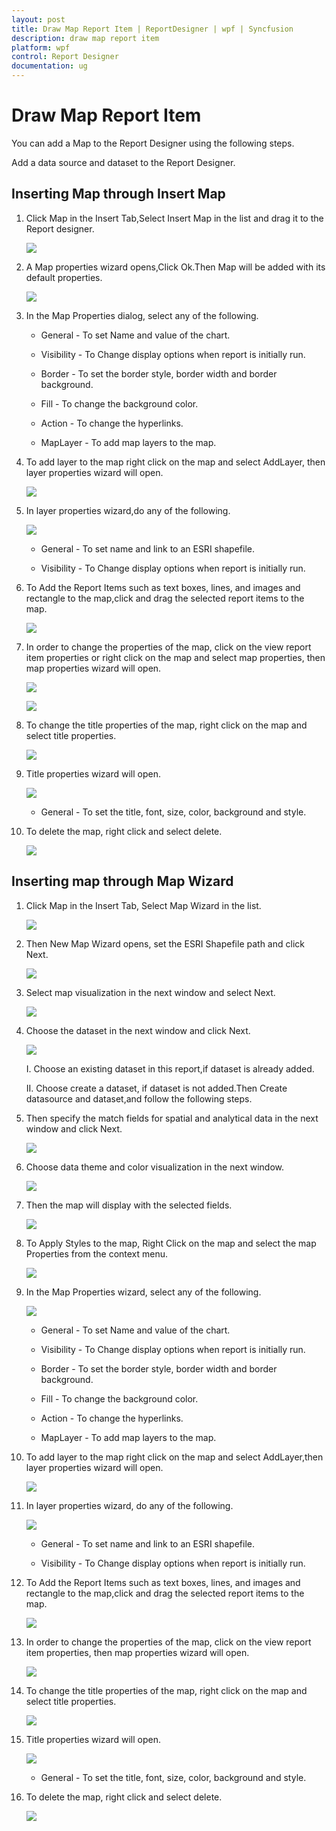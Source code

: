 ```yaml
---
layout: post
title: Draw Map Report Item | ReportDesigner | wpf | Syncfusion
description: draw map report item
platform: wpf
control: Report Designer
documentation: ug
---
```


# Draw Map Report Item

You can add a Map to the Report Designer using the following steps.

Add a data source and dataset to the Report Designer.

## Inserting Map through Insert Map

1. Click Map in the Insert Tab,Select Insert Map in the list and drag it to the Report designer.

   ![](Draw-Map-Report-Item_images/Draw-Map-Report-Item_img1.png)

2. A Map properties wizard opens,Click Ok.Then Map will be added with its default properties.

   ![](Draw-Map-Report-Item_images/Draw-Map-Report-Item_img2.png)

3. In the Map Properties dialog, select any of the following.

   * General - To set Name and value of the chart.
   
   * Visibility - To Change display options when report is initially run.
   
   * Border -  To set the border style, border width and border background.
   
   * Fill - To change the background color.
   
   * Action - To change the hyperlinks.
   
   * MapLayer - To add map layers to the map.
   
4. To add layer to the map right click on the map and select AddLayer, then layer properties wizard will open.

   ![](Draw-Map-Report-Item_images/Draw-Map-Report-Item_img3.png)

5. In layer properties wizard,do any of the following.

   ![](Draw-Map-Report-Item_images/Draw-Map-Report-Item_img4.png)

   * General - To set name and link to an ESRI shapefile.
   
   * Visibility - To Change display options when report is initially run.
   
6. To Add the Report Items such as text boxes, lines, and images and rectangle to the map,click and drag the selected report items to the map.

   ![](Draw-Map-Report-Item_images/Draw-Map-Report-Item_img5.png)

7. In order to change the properties of the map, click on the view report item properties or right click on the map and select map properties, then map properties wizard will open.

   ![](Draw-Map-Report-Item_images/Draw-Map-Report-Item_img6.png)
   
   ![](Draw-Map-Report-Item_images/Draw-Map-Report-Item_img7.png)

8. To change the title properties of the map, right click on the map and select title properties.

   ![](Draw-Map-Report-Item_images/Draw-Map-Report-Item_img8.png)

9. Title properties wizard will open.

   ![](Draw-Map-Report-Item_images/Draw-Map-Report-Item_img9.png)

   * General - To set the title, font, size, color, background and style.
   
10. To delete the map, right click and select delete.

    ![](Draw-Map-Report-Item_images/Draw-Map-Report-Item_img10.png)

## Inserting map through Map Wizard

1. Click Map in the Insert Tab, Select Map Wizard in the list.

   ![](Draw-Map-Report-Item_images/Draw-Map-Report-Item_img11.png)

2. Then New Map Wizard opens, set the ESRI Shapefile path and click Next.

   ![](Draw-Map-Report-Item_images/Draw-Map-Report-Item_img12.png)

3. Select map visualization in the next window and select Next.

   ![](Draw-Map-Report-Item_images/Draw-Map-Report-Item_img13.png)

4. Choose the dataset in the next window and click Next.

   ![](Draw-Map-Report-Item_images/Draw-Map-Report-Item_img14.png)

   I. Choose an existing dataset in this report,if dataset is already added.
   
   II. Choose create a dataset, if dataset is not added.Then Create datasource and dataset,and follow the following steps.

5. Then specify the match fields for spatial and analytical data in the next window and click Next.

   ![](Draw-Map-Report-Item_images/Draw-Map-Report-Item_img15.png)

6. Choose data theme and color visualization in the next window.

   ![](Draw-Map-Report-Item_images/Draw-Map-Report-Item_img16.png)

7. Then the map will display with the selected fields.

   ![](Draw-Map-Report-Item_images/Draw-Map-Report-Item_img17.png)

8. To Apply Styles to the map, Right Click on the map and select the map Properties from the context menu.

   ![](Draw-Map-Report-Item_images/Draw-Map-Report-Item_img18.png)    

9. In the Map Properties wizard, select any of the following.

   ![](Draw-Map-Report-Item_images/Draw-Map-Report-Item_img19.png)

   * General - To set Name and value of the chart.
   
   * Visibility - To Change display options when report is initially run.
   
   * Border -  To set the border style, border width and border background.
   
   * Fill - To change the background color.
   
   * Action - To change the hyperlinks.
   
   * MapLayer - To add map layers to the map.
   
10. To add layer to the map right click on the map and select AddLayer,then layer properties wizard will open.

    ![](Draw-Map-Report-Item_images/Draw-Map-Report-Item_img20.png)

11. In layer properties wizard, do any of the following.

    ![](Draw-Map-Report-Item_images/Draw-Map-Report-Item_img21.png)

    * General - To set name and link to an ESRI shapefile.
   
    * Visibility - To Change display options when report is initially run.
	
12. To Add the Report Items such as text boxes, lines, and images and rectangle to the map,click and drag the selected report items to the map.

    ![](Draw-Map-Report-Item_images/Draw-Map-Report-Item_img22.png)

13. In order to change the properties of the map, click on the view report item properties, then map properties wizard will open.

    ![](Draw-Map-Report-Item_images/Draw-Map-Report-Item_img23.png)

14. To change the title properties of the map, right click on the map and select title properties.

    ![](Draw-Map-Report-Item_images/Draw-Map-Report-Item_img24.png)

15. Title properties wizard will open.

    ![](Draw-Map-Report-Item_images/Draw-Map-Report-Item_img25.png)

    * General - To set the title, font, size, color, background and style.
   
16. To delete the map, right click and select delete.

    ![](Draw-Map-Report-Item_images/Draw-Map-Report-Item_img26.png)
   

   
   